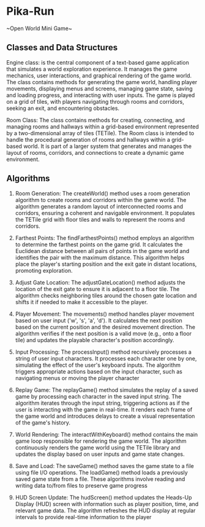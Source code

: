 # Pika-Run

~Open World Mini Game~

## Classes and Data Structures
Engine class: is the central component of a text-based game application that simulates a world exploration experience.
It manages the game mechanics, user interactions, and graphical rendering of the game world. The class contains methods
for generating the game world, handling player movements, displaying menus and screens, managing game state, saving and
loading progress, and interacting with user inputs. The game is played on a grid of tiles, with players navigating 
through rooms and corridors, seeking an exit, and encountering obstacles.

Room Class: The class contains methods for creating, connecting, and managing rooms and hallways within a grid-based
environment represented by a two-dimensional array of tiles (TETile).
The Room class is intended to handle the procedural generation of rooms and hallways within a grid-based world.
It is part of a larger system that generates and manages the layout of rooms, corridors,
and connections to create a dynamic game environment.

## Algorithms

1. Room Generation:
The createWorld() method uses a room generation algorithm to create rooms and corridors within the game world.
The algorithm generates a random layout of interconnected rooms and corridors, ensuring a coherent 
and navigable environment.
It populates the TETile grid with floor tiles and walls to represent the rooms and corridors.

2. Farthest Points:
The findFarthestPoints() method employs an algorithm to determine the farthest points on the game grid.
It calculates the Euclidean distance between all pairs of points in the game world and identifies
the pair with the maximum distance.
This algorithm helps place the player's starting position and the exit gate in distant locations, promoting exploration.

3. Adjust Gate Location:
The adjustGateLocation() method adjusts the location of the exit gate to ensure it is adjacent to a floor tile.
The algorithm checks neighboring tiles around the chosen gate location and shifts
it if needed to make it accessible to the player.

4. Player Movement:
The movements() method handles player movement based on user input ('w', 's', 'a', 'd').
It calculates the next position based on the current position and the desired movement direction.
The algorithm verifies if the next position is a valid move (e.g., onto a floor tile) and updates 
the playable character's position accordingly.

5. Input Processing:
The processInput() method recursively processes a string of user input characters.
It processes each character one by one, simulating the effect of the user's keyboard inputs.
The algorithm triggers appropriate actions based on the input character, such as navigating 
menus or moving the player character

6. Replay Game:
The replayGame() method simulates the replay of a saved game by processing each character in the saved input string.
The algorithm iterates through the input string, triggering actions as if the user is interacting with the game 
in real-time.
It renders each frame of the game world and introduces delays to create a visual representation of the game's history.

7. World Rendering:
The interactWithKeyboard() method contains the main game loop responsible for rendering the game world.
The algorithm continuously renders the game world using the TETile library and updates the display based on
user inputs and game state changes.

8. Save and Load:
The saveGame() method saves the game state to a file using file I/O operations.
The loadGame() method loads a previously saved game state from a file.
These algorithms involve reading and writing data to/from files to preserve game progress

9. HUD Screen Update:
The hudScreen() method updates the Heads-Up Display (HUD) screen with information such as player position,
time, and relevant game data.
The algorithm refreshes the HUD display at regular intervals to provide real-time information to the player

